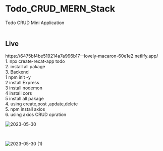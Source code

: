 # Todo_CRUD_MERN_Stack
Todo CRUD Mini Application 
<br/>
<br/>
<h2>Live</h2>https://6475bf4be519214a7a996b17--lovely-macaron-60e1e2.netlify.app/
<br/>
1. npx create-recat-app todo <br/>
2.  install all pakage<br/>
3.  Backend <br/>
    1 npm init -y <br/>
    2 install Express <br/>
    3 install nodemon <br/>
    4 install cors <br/>
    5 install all pakage <br/>
4. using create,post ,apdate,delete <br/>
5. npm install axios <br/>
6. using axios CRUD opration <br/>


![2023-05-30](https://github.com/RupeshSahu969/Todo_CRUD_MERN_Stack/assets/75201337/53fa39f0-4254-4b31-856d-0f36397ec450)

<br/>

![2023-05-30 (1)](https://github.com/RupeshSahu969/Todo_CRUD_MERN_Stack/assets/75201337/c6fc7f63-8d5f-459a-b203-ad7aa1235321)
